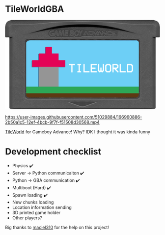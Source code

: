 # TileWorldGBA
![gamecart](https://github.com/Squaresweets/TileWorldGBA/blob/main/GameCart.png)

https://user-images.githubusercontent.com/51029884/166960886-2b50a1c5-12ef-4bcb-9f7f-f51508d30568.mp4

[TileWorld](https://tileworld.org) for Gameboy Advance! Why? IDK I thought it was kinda funny

# Development checklist
- Physics ✔️
- Server -> Python communicaiton ✔️
- Python -> GBA communication ✔️
- Multiboot (Hard) ✔️
- Spawn loading ✔️
- New chunks loading
- Location information sending
- 3D printed game holder
- Other players?

Big thanks to [maciel310](https://github.com/maciel310) for the help on this project!

